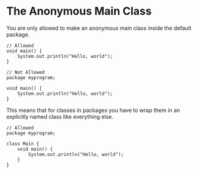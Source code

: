 # The Anonymous Main Class

You are only allowed to make an anonymous main class
inside the default package.

```java,no_run
// Allowed
void main() {
    System.out.println("Hello, world");
}
```

```java,does_not_compile
// Not Allowed
package myprogram;

void main() {
    System.out.println("Hello, world");
}
```

This means that for classes in packages you have to wrap them in 
an explicitly named class like everything else.

```java,no_run
// Allowed
package myprogram;

class Main {
    void main() {
        System.out.println("Hello, world");
    }
}
```